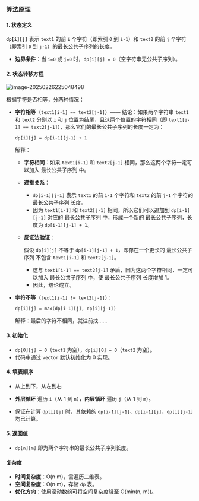 ### 算法原理

#### 1. **状态定义**

**`dp[i][j]`** 表示 `text1` 的前 `i` 个字符（即索引 `0` 到 `i-1`）和 `text2` 的前 `j` 个字符（即索引 `0` 到 `j-1`）的最长公共子序列的长度。

- **边界条件**：当 `i=0` 或 `j=0` 时，`dp[i][j] = 0`（空字符串无公共子序列）。

#### 2. **状态转移方程**

![image-20250226225048498](https://cdn.jsdelivr.net/gh/huangcancan-xbc/Drawing-bed@master/Algorithm/20250226225048584.png)

根据字符是否相等，分两种情况：  
- **字符相等**（`text1[i-1] == text2[j-1]`）—— 结论：如果两个字符串 `text1` 和 `text2` 分别以 `i` 和 `j` 位置为结尾，且这两个位置的字符相同（即 `text1[i-1] == text2[j-1]`），那么它们的最长公共子序列的长度一定为：
  
  ```  
  dp[i][j] = dp[i-1][j-1] + 1  
  ```
  解释：
  
  -   **字符相同**：如果 `text1[i-1]` 和 `text2[j-1]` 相同，那么这两个字符一定可以加入 最长公共子序列 中。
  -   **递推关系**：
      
      -   `dp[i-1][j-1]` 表示 `text1` 的前 `i-1` 个字符和 `text2` 的前 `j-1` 个字符的 最长公共子序列 长度。
      -   因为 `text1[i-1]` 和 `text2[j-1]` 相同，所以它们可以追加到 `dp[i-1][j-1]` 对应的 最长公共子序列 中，形成一个新的 最长公共子序列，长度为 `dp[i-1][j-1] + 1`。
      
  -   **反证法验证**：
  
      假设 `dp[i][j]` 不等于 `dp[i-1][j-1] + 1`，即存在一个更长的 最长公共子序列 不包含 `text1[i-1]` 和 `text2[j-1]`。
  
      -   这与 `text1[i-1] == text2[j-1]` 矛盾，因为这两个字符相同，一定可以加入 最长公共子序列 中，使 最长公共子序列 长度增加 1。
      -   因此，结论成立。
- **字符不等**（`text1[i-1] != text2[j-1]`）：  
  
  ```  
  dp[i][j] = max(dp[i-1][j], dp[i][j-1])  
  ```
  解释：最后的字符不相同，就往前找……

#### 3. **初始化**

- `dp[0][j] = 0`（`text1` 为空），`dp[i][0] = 0`（`text2` 为空）。  
- 代码中通过 `vector` 默认初始化为 0 实现。

#### 4. **填表顺序**

-   从上到下，从左到右

- **外层循环** 遍历 `i`（从 1 到 `n`），**内层循环** 遍历 `j`（从 1 到 `m`）。  
- 保证在计算 `dp[i][j]` 时，其依赖的 `dp[i-1][j-1]`、`dp[i-1][j]`、`dp[i][j-1]` 均已计算。

#### 5. **返回值**

- `dp[n][m]` 即为两个字符串的最长公共子序列长度。

#### 复杂度

- **时间复杂度**：O(n·m)，需遍历二维表。  
- **空间复杂度**：O(n·m)，存储 `dp` 表。  
- **优化方向**：使用滚动数组可将空间复杂度降至 O(min(n, m))。
